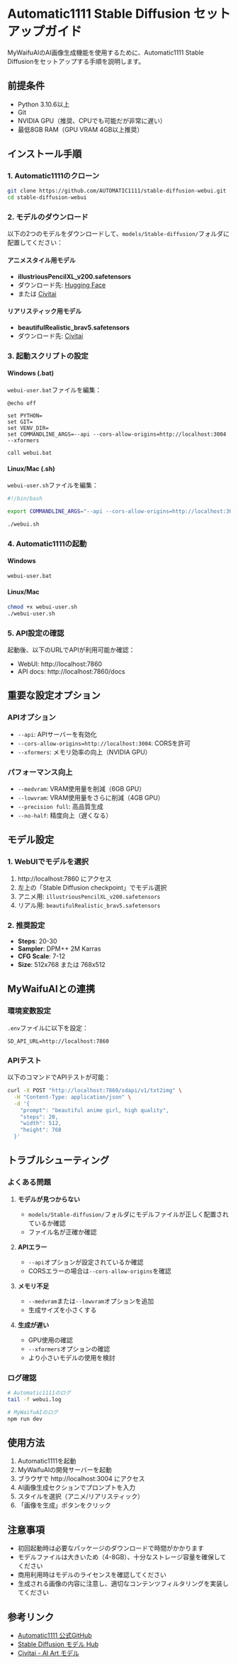 # Automatic1111 Stable Diffusion セットアップガイド

MyWaifuAIのAI画像生成機能を使用するために、Automatic1111 Stable Diffusionをセットアップする手順を説明します。

## 前提条件

- Python 3.10.6以上
- Git
- NVIDIA GPU（推奨、CPUでも可能だが非常に遅い）
- 最低8GB RAM（GPU VRAM 4GB以上推奨）

## インストール手順

### 1. Automatic1111のクローン

```bash
git clone https://github.com/AUTOMATIC1111/stable-diffusion-webui.git
cd stable-diffusion-webui
```

### 2. モデルのダウンロード

以下の2つのモデルをダウンロードして、`models/Stable-diffusion/`フォルダに配置してください：

#### アニメスタイル用モデル
- **illustriousPencilXL_v200.safetensors**
- ダウンロード先: [Hugging Face](https://huggingface.co/OnomaAIResearch/Illustrious-xl-early-release-v0/tree/main)
- または [Civitai](https://civitai.com/models/795765)

#### リアリスティック用モデル
- **beautifulRealistic_brav5.safetensors**
- ダウンロード先: [Civitai](https://civitai.com/models/501240/beautiful-realistic-asians)

### 3. 起動スクリプトの設定

#### Windows (.bat)
`webui-user.bat`ファイルを編集：

```batch
@echo off

set PYTHON=
set GIT=
set VENV_DIR=
set COMMANDLINE_ARGS=--api --cors-allow-origins=http://localhost:3004 --xformers

call webui.bat
```

#### Linux/Mac (.sh)
`webui-user.sh`ファイルを編集：

```bash
#!/bin/bash

export COMMANDLINE_ARGS="--api --cors-allow-origins=http://localhost:3004 --xformers"

./webui.sh
```

### 4. Automatic1111の起動

#### Windows
```cmd
webui-user.bat
```

#### Linux/Mac
```bash
chmod +x webui-user.sh
./webui-user.sh
```

### 5. API設定の確認

起動後、以下のURLでAPIが利用可能か確認：
- WebUI: http://localhost:7860
- API docs: http://localhost:7860/docs

## 重要な設定オプション

### APIオプション
- `--api`: APIサーバーを有効化
- `--cors-allow-origins=http://localhost:3004`: CORSを許可
- `--xformers`: メモリ効率の向上（NVIDIA GPU）

### パフォーマンス向上
- `--medvram`: VRAM使用量を削減（6GB GPU）
- `--lowvram`: VRAM使用量をさらに削減（4GB GPU）
- `--precision full`: 高品質生成
- `--no-half`: 精度向上（遅くなる）

## モデル設定

### 1. WebUIでモデルを選択
1. http://localhost:7860 にアクセス
2. 左上の「Stable Diffusion checkpoint」でモデル選択
3. アニメ用: `illustriousPencilXL_v200.safetensors`
4. リアル用: `beautifulRealistic_brav5.safetensors`

### 2. 推奨設定
- **Steps**: 20-30
- **Sampler**: DPM++ 2M Karras
- **CFG Scale**: 7-12
- **Size**: 512x768 または 768x512

## MyWaifuAIとの連携

### 環境変数設定
`.env`ファイルに以下を設定：

```env
SD_API_URL=http://localhost:7860
```

### APIテスト

以下のコマンドでAPIテストが可能：

```bash
curl -X POST "http://localhost:7860/sdapi/v1/txt2img" \
  -H "Content-Type: application/json" \
  -d '{
    "prompt": "beautiful anime girl, high quality",
    "steps": 20,
    "width": 512,
    "height": 768
  }'
```

## トラブルシューティング

### よくある問題

1. **モデルが見つからない**
   - `models/Stable-diffusion/`フォルダにモデルファイルが正しく配置されているか確認
   - ファイル名が正確か確認

2. **APIエラー**
   - `--api`オプションが設定されているか確認
   - CORSエラーの場合は`--cors-allow-origins`を確認

3. **メモリ不足**
   - `--medvram`または`--lowvram`オプションを追加
   - 生成サイズを小さくする

4. **生成が遅い**
   - GPU使用の確認
   - `--xformers`オプションの確認
   - より小さいモデルの使用を検討

### ログ確認

```bash
# Automatic1111のログ
tail -f webui.log

# MyWaifuAIのログ
npm run dev
```

## 使用方法

1. Automatic1111を起動
2. MyWaifuAIの開発サーバーを起動
3. ブラウザで http://localhost:3004 にアクセス
4. AI画像生成セクションでプロンプトを入力
5. スタイルを選択（アニメ/リアリスティック）
6. 「画像を生成」ボタンをクリック

## 注意事項

- 初回起動時は必要なパッケージのダウンロードで時間がかかります
- モデルファイルは大きいため（4-8GB）、十分なストレージ容量を確保してください
- 商用利用時はモデルのライセンスを確認してください
- 生成される画像の内容に注意し、適切なコンテンツフィルタリングを実装してください

## 参考リンク

- [Automatic1111 公式GitHub](https://github.com/AUTOMATIC1111/stable-diffusion-webui)
- [Stable Diffusion モデル Hub](https://huggingface.co/models?search=stable-diffusion)
- [Civitai - AI Art モデル](https://civitai.com/)

